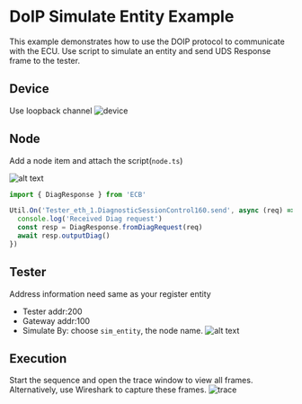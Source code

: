 # DoIP Simulate Entity Example

This example demonstrates how to use the DOIP protocol to communicate with the ECU. Use script to simulate an entity and send UDS Response frame to the tester.

## Device

Use loopback channel
![device](device.png)

## Node

Add a node item and attach the script(`node.ts`)

![alt text](image-1.png)

```typescript
import { DiagResponse } from 'ECB'

Util.On('Tester_eth_1.DiagnosticSessionControl160.send', async (req) => {
  console.log('Received Diag request')
  const resp = DiagResponse.fromDiagRequest(req)
  await resp.outputDiag()
})


```

## Tester

Address information need same as your register entity

- Tester addr:200
- Gateway addr:100
- Simulate By: choose `sim_entity`, the node name.
![alt text](image-2.png)

## Execution

Start the sequence and open the trace window to view all frames. Alternatively, use Wireshark to capture these frames.
![trace](image.png)
